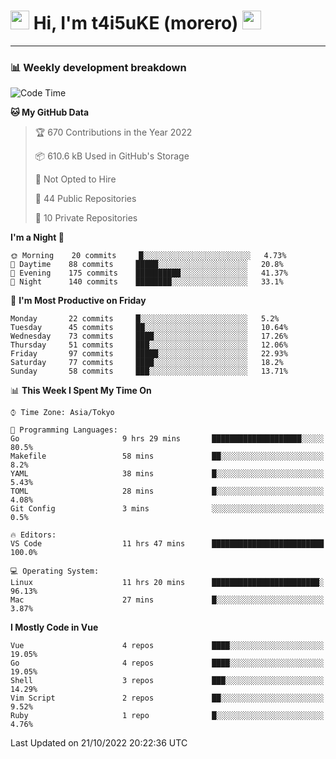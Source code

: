 <!-- Title -->
<h1>
    <img src="https://emojis.slackmojis.com/emojis/images/1600385609/10490/cactuar.gif?1600385609" width="30"/> 
    Hi, I'm t4i5uKE (morero) 
    <img src="https://emojis.slackmojis.com/emojis/images/1600385609/10490/cactuar.gif?1600385609" width="30"/>
</h1>

---

<h3> 📊 Weekly development breakdown </h3>
<!-- waka-readme-stats -->

<!--START_SECTION:waka-->
![Code Time](http://img.shields.io/badge/Code%20Time-1%2C262%20hrs%2020%20mins-blue)

**🐱 My GitHub Data** 

> 🏆 670 Contributions in the Year 2022
 > 
> 📦 610.6 kB Used in GitHub's Storage 
 > 
> 🚫 Not Opted to Hire
 > 
> 📜 44 Public Repositories 
 > 
> 🔑 10 Private Repositories  
 > 
**I'm a Night 🦉** 

```text
🌞 Morning    20 commits     █░░░░░░░░░░░░░░░░░░░░░░░░   4.73% 
🌆 Daytime    88 commits     █████░░░░░░░░░░░░░░░░░░░░   20.8% 
🌃 Evening    175 commits    ██████████░░░░░░░░░░░░░░░   41.37% 
🌙 Night      140 commits    ████████░░░░░░░░░░░░░░░░░   33.1%

```
📅 **I'm Most Productive on Friday** 

```text
Monday       22 commits     █░░░░░░░░░░░░░░░░░░░░░░░░   5.2% 
Tuesday      45 commits     ██░░░░░░░░░░░░░░░░░░░░░░░   10.64% 
Wednesday    73 commits     ████░░░░░░░░░░░░░░░░░░░░░   17.26% 
Thursday     51 commits     ███░░░░░░░░░░░░░░░░░░░░░░   12.06% 
Friday       97 commits     █████░░░░░░░░░░░░░░░░░░░░   22.93% 
Saturday     77 commits     ████░░░░░░░░░░░░░░░░░░░░░   18.2% 
Sunday       58 commits     ███░░░░░░░░░░░░░░░░░░░░░░   13.71%

```


📊 **This Week I Spent My Time On** 

```text
⌚︎ Time Zone: Asia/Tokyo

💬 Programming Languages: 
Go                       9 hrs 29 mins       ████████████████████░░░░░   80.5% 
Makefile                 58 mins             ██░░░░░░░░░░░░░░░░░░░░░░░   8.2% 
YAML                     38 mins             █░░░░░░░░░░░░░░░░░░░░░░░░   5.43% 
TOML                     28 mins             █░░░░░░░░░░░░░░░░░░░░░░░░   4.08% 
Git Config               3 mins              ░░░░░░░░░░░░░░░░░░░░░░░░░   0.5%

🔥 Editors: 
VS Code                  11 hrs 47 mins      █████████████████████████   100.0%

💻 Operating System: 
Linux                    11 hrs 20 mins      ████████████████████████░   96.13% 
Mac                      27 mins             █░░░░░░░░░░░░░░░░░░░░░░░░   3.87%

```

**I Mostly Code in Vue** 

```text
Vue                      4 repos             ████░░░░░░░░░░░░░░░░░░░░░   19.05% 
Go                       4 repos             ████░░░░░░░░░░░░░░░░░░░░░   19.05% 
Shell                    3 repos             ███░░░░░░░░░░░░░░░░░░░░░░   14.29% 
Vim Script               2 repos             ██░░░░░░░░░░░░░░░░░░░░░░░   9.52% 
Ruby                     1 repo              █░░░░░░░░░░░░░░░░░░░░░░░░   4.76%

```



 Last Updated on 21/10/2022 20:22:36 UTC
<!--END_SECTION:waka-->
